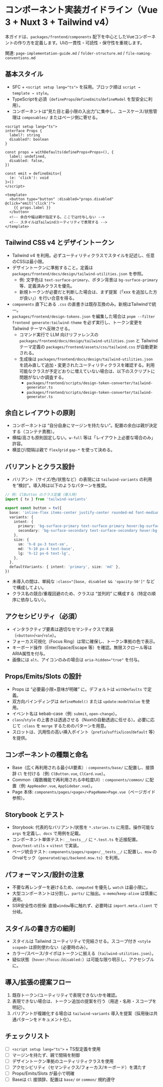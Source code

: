 # コンポーネント実装ガイドライン（Vue 3 + Nuxt 3 + Tailwind v4）

本ガイドは、`packages/frontend/components` 配下を中心としたVueコンポーネントの作り方を定義します。UIの一貫性・可読性・保守性を重視します。

関連: `page-implementation-guide.md` / `folder-structure.md` / `file-naming-conventions.md`

## 基本スタイル

- SFC + `<script setup lang="ts">` を採用。ブロック順は `script → template → style`。
- TypeScriptを必須（`defineProps`/`defineEmits`/`defineModel` を型安全に利用）。
- コンポーネントは“見た目と最小限の入出力”に集中し、ユースケース/状態管理は `composables/` またはページ側に寄せる。

```vue
<script setup lang="ts">
interface Props {
  label?: string
  disabled?: boolean
}

const props = withDefaults(defineProps<Props>(), {
  label: undefined,
  disabled: false,
})

const emit = defineEmits<{
  (e: 'click'): void
}>()
</script>

<template>
  <button type="button" :disabled="props.disabled" @click="emit('click')">
    {{ props.label }}
  </button>
  <!-- 余白や幅は親が指定する。ここでは付与しない -->
  <!-- スタイルはTailwindユーティリティで表現する -->
</template>
```

## Tailwind CSS v4 とデザイントークン

- Tailwind v4 を利用。必ずユーティリティクラスでスタイルを記述し、任意のCSSは最小限。
- デザイントークンに準拠すること。定義は `packages/frontend/docs/design/tailwind-utilities.json` を参照。
  - 例: 文字色は `text-surface-primary`、ボタン背景は `bg-surface-primary` 等、定義済みクラスを優先。
  - 新規トークンが必要だと判断した場合は、まず提案（「xxx を追加した方が良い」）を行い合意を得る。
- `components` 直下にある `.css` の直書きは既存互換のみ。新規はTailwindで統一。
- `packages/frontend/design-tokens.json` を編集した場合は `pnpm --filter frontend generate:tailwind-theme` を必ず実行し、トークン変更を Tailwind テーマへ反映させる。
  - コマンド実行で LLM 向けリファレンスの `packages/frontend/docs/design/tailwind-utilities.json` と Tailwind テーマ定義の `packages/frontend/assets/css/tailwind.css` が自動更新される。
  - 生成後は `packages/frontend/docs/design/tailwind-utilities.json` を読み直して追加・変更されたユーティリティクラスを確認する。利用可能なクラスが予定どおりに増えていない場合は、以下のスクリプトに問題がないか調査する。
    - `packages/frontend/scripts/design-token-converter/tailwind-generator.ts`
    - `packages/frontend/scripts/design-token-converter/tailwind-generator.ts`

## 余白とレイアウトの原則

- コンポーネントは “自分自身にマージンを持たない”。配置の余白は親が決定する（コンテナ責務）。
- 横幅/高さも原則固定しない。`w-full` 等は「レイアウト上必要な場合のみ」許容。
- 横並び/間隔は親で `flex`/`grid` `gap-*` を使って決める。

## バリアントとクラス設計

- バリアント（サイズ/色/状態など）の表現には `tailwind-variants` の利用を“検討”。導入時は以下のようなパターンを推奨。

```ts
// 例: ClButton のクラス定義（導入時）
import { tv } from 'tailwind-variants'

export const button = tv({
  base: 'inline-flex items-center justify-center rounded-md font-medium transition-colors',
  variants: {
    intent: {
      primary: 'bg-surface-primary text-surface-primary hover:bg-surface-primary-hover',
      secondary: 'bg-surface-secondary text-surface-secondary hover:bg-surface-secondary-hover',
    },
    size: {
      sm: 'h-8 px-3 text-sm',
      md: 'h-10 px-4 text-base',
      lg: 'h-12 px-6 text-lg',
    },
  },
  defaultVariants: { intent: 'primary', size: 'md' },
})
```

- 未導入の間は、単純な `:class="[base, disabled && 'opacity-50']"` などで構成してよい。
- クラス名の競合/重複回避のため、クラスは “並列的” に構成する（特定の順序に依存しない）。

## アクセシビリティ（必須）

- インタラクティブ要素は適切なセマンティクスで実装（`<button>`/`<a>`/`role`）。
- フォーカス可視化（Focus Ring）は常に確保し、トークン準拠の色で表示。
- キーボード操作（Enter/Space/Escape 等）を確認。無限スクロール等はARIA属性を付与。
- 画像には `alt`、アイコンのみの場合は `aria-hidden="true"` を付与。

## Props/Emits/Slots の設計

- Props は “必要最小限+意味が明確” に。デフォルトは `withDefaults` で定義。
- 双方向バインディングは `defineModel()` または `update:modelValue` を使用。
- イベント名は kebab-case（例: `submit`, `open-change`）。
- `class`/`style` の上書きは透過させる（Nuxtの自動透過に任せる）。必要に応じて `:class` を `merge` するためのパターンを用意。
- スロットは、汎用性の高い挿入ポイント（`prefix`/`suffix`/`icon`/`default` 等）を提供。

## コンポーネントの種類と命名

- Base（広く再利用される最小UI要素）: `components/base/` に配置し、接頭辞 `Cl` を付ける（例: `ClButton.vue`, `ClCard.vue`）。
- Common（複数機能で再利用される中粒度UI）: `components/common/` に配置（例: `AppHeader.vue`, `AppSidebar.vue`）。
- Page 本体: `components/pages/<page>/<PageName>Page.vue`（ページガイド参照）。

## Storybook とテスト

- Storybook: 代表的なバリアント/状態を `*.stories.ts` に用意。操作可能な `args` を定義し、`docs` で用例を記載。
- コンポーネント単体テスト: `__tests__/` に `*.test.ts` を近接配置。`@vue/test-utils` + `vitest` で実装。
- ページ統合テスト: `components/pages/<page>/__tests__/` に配置し、`msw` のOrvalモック（`generated/api/backend.msw.ts`）を利用。

## パフォーマンス/設計の注意

- 不要な再レンダーを避けるため、`computed` を優先し `watch` は最小限に。
- 大型コンポーネントは分割し、`parts/` に抽出。`v-memo`/`keep-alive` は慎重に適用。
- SSR安全性の担保: 直接`window`等に触れず、必要時は `import.meta.client` で分岐。

## スタイルの書き方の細則

- スタイルは Tailwind ユーティリティで完結させる。スコープ付き `<style scoped>` は原則使わない（必要時のみ）。
- カラー/スペース/タイポはトークンに揃える（`tailwind-utilities.json`）。
- 疑似状態（`hover:`/`focus:`/`disabled:`）は可能な限り明示し、アクセシブルに。

## 導入/拡張の提案フロー

1. 既存トークン/ユーティリティで表現できないかを確認。
2. 表現できない場合は、トークン追加の提案を行う（用途・名称・スコープを明記）。
3. バリアントが複雑化する場合は `tailwind-variants` 導入を提案（採用後は共通パターンをドキュメント化）。

## チェックリスト

- [ ] `<script setup lang="ts">` + TS型定義を使用
- [ ] マージンを持たず、親で間隔を制御
- [ ] デザイントークン準拠のユーティリティクラスを使用
- [ ] アクセシビリティ（セマンティクス/フォーカス/キーボード）を満たす
- [ ] Props/Emits/Slots が最小で明確
- [ ] Baseは `Cl` 接頭辞、配置は `base/` or `common/` 規約遵守

